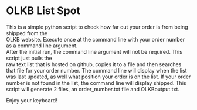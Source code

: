# OLKB List Spot

This is a simple python script to check how far out your order is from being shipped from the  
OLKB website. Execute once at the command line with your order number as a command line argument.  
After the initial run, the command line argument will not be required. This script just pulls the  
raw text list that is hosted on github, copies it to a file and then searches that file for your
order number. The command line will display when the list was last updated, as well what position your order is on the list. If your order number is not found in the list, the command line will display shipped. This script will generate 2 files, an
order_number.txt file and OLKBoutput.txt.

Enjoy your keyboard!
